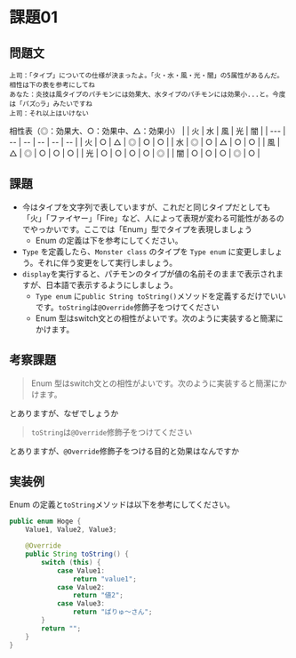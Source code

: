 # 課題01

## 問題文

```
上司：「タイプ」についての仕様が決まったよ。「火・水・風・光・闇」の5属性があるんだ。相性は下の表を参考にしてね
あなた：炎技は風タイプのパチモンには効果大、水タイプのパチモンには効果小...と。今度は「パズ○ラ」みたいですね
上司：それ以上はいけない
```

相性表（◎：効果大、○：効果中、△：効果小）
|     | 火 | 水 | 風 | 光 | 闇 | 
| --- | -- | -- | -- | -- | -- | 
| 火  | ○ | △ | ◎ | ○ | ○ | 
| 水  | ◎ | ○ | △ | ○ | ○ | 
| 風  | △ | ◎ | ○ | ○ | ○ | 
| 光  | ○ | ○ | ○ | ○ | ◎ | 
| 闇  | ○ | ○ | ○ | ◎ | ○ | 

## 課題

- 今はタイプを文字列で表していますが、これだと同じタイプだとしても「火」「ファイヤー」「Fire」など、人によって表現が変わる可能性があるのでやっかいです。ここでは「Enum」型でタイプを表現しましょう
    - Enum の定義は下を参考にしてください。
- `Type` を定義したら、`Monster class` のタイプを `Type enum` に変更しましょう。それに伴う変更をして実行しましょう。
- `display`を実行すると、パチモンのタイプが値の名前そのままで表示されますが、日本語で表示するようにしましょう。
    - `Type enum` に`public String toString()`メソッドを定義するだけでいいです。`toString`は`@Override`修飾子をつけてください
    - Enum 型はswitch文との相性がよいです。次のように実装すると簡潔にかけます。

## 考察課題

> Enum 型はswitch文との相性がよいです。次のように実装すると簡潔にかけます。

とありますが、なぜでしょうか

> `toString`は`@Override`修飾子をつけてください

とありますが、`@Override`修飾子をつける目的と効果はなんですか

## 実装例

Enum の定義と`toString`メソッドは以下を参考にしてください。

```java
public enum Hoge {
    Value1, Value2, Value3;

    @Override
    public String toString() {
        switch (this) {
            case Value1:
                return "value1";
            case Value2:
                return "値2";
            case Value3:
                return "ばりゅ〜さん";
        }
        return "";
    }
}
```

